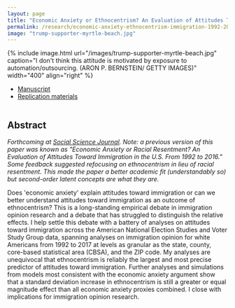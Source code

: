 ```yaml
---
layout: page
title: "Economic Anxiety or Ethnocentrism? An Evaluation of Attitudes Toward Immigration in the U.S. From 1992 to 2017"
permalink: /research/economic-anxiety-ethnocentrism-immigration-1992-2017/
image: "trump-supporter-myrtle-beach.jpg"
---
```


{% include image.html url="/images/trump-supporter-myrtle-beach.jpg" caption="I don't think this attitude is motivated by exposure to automation/outsourcing. (ARON P. BERNSTEIN/ GETTY IMAGES)" width="400" align="right" %}

<!--## Article and Supporting Materials  --> 

- [Manuscript](https://github.com/svmiller/earr/blob/master/ms.pdf)
- [Replication materials](https://github.com/svmiller/earr)


<hr style="clear:both;visibility: hidden;" />  

## Abstract

*Forthcoming at [Social Science Journal](https://www.journals.elsevier.com/the-social-science-journal). Note: a previous version of this paper was known as "Economic Anxiety or Racial Resentment? An Evaluation of Attitudes Toward Immigration in the U.S. From 1992 to 2016." Some feedback suggested refocusing on ethnocentrism in lieu of racial resentment. This made the paper a better academic fit (understandably so) but second-order latent concepts are what they are.*

Does 'economic anxiety' explain attitudes toward immigration or can we better understand attitudes toward immigration as an outcome of ethnocentrism? This is a long-standing empirical debate in immigration opinion research and a debate that has struggled to distinguish the relative effects. I help settle this debate with a battery of analyses on attitudes toward immigration across the American National Election Studies and Voter Study Group data, spanning analyses on immigration opinion for white Americans from 1992 to 2017 at levels as granular as the state, county, core-based statistical area (CBSA), and the ZIP code. My analyses are unequivocal that ethnocentrism is reliably the largest and most precise predictor of attitudes toward immigration. Further analyses and simulations from models most consistent with the economic anxiety argument show that a standard deviation increase in ethnocentrism is still a greater or equal magnitude effect than all economic anxiety proxies combined. I close with implications for immigration opinion research.
